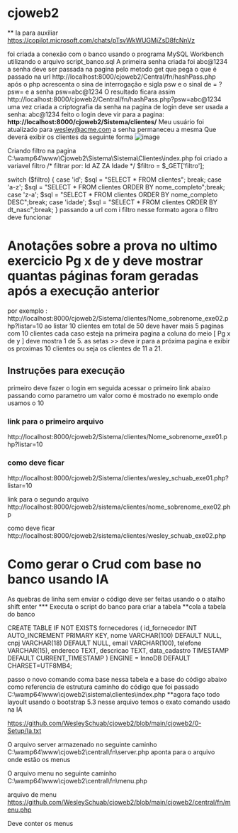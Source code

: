 # cjoweb2
** Ia para auxiliar
https://copilot.microsoft.com/chats/pTsvWkWUGMjZsD8fcNnVz

foi criada a conexão com o banco usando o programa MySQL Workbench utilizando o arquivo script_banco.sql
A primeira senha criada foi abc@1234
a senha deve ser passada na pagina pelo metodo get que pega o que é passado na url 
http://localhost:8000/cjoweb2/Central/fn/hashPass.php
após o php acrescenta o sina de interrogação e sigla psw e o sinal de =  ?psw= e a senha psw=abc@1234
O resultado ficara assim
http://localhost:8000/cjoweb2/Central/fn/hashPass.php?psw=abc@1234
uma vez criada a criptografia da senha na pagina de login deve ser usada a senha: abc@1234
feito o login deve vir para a pagina: **http://localhost:8000/cjoweb2/Sistema/clientes/**
Meu usuário foi atualizado para wesley@acme.com a senha permaneceu a mesma
Que deverá exibir os clientes da seguinte forma
![image](https://github.com/user-attachments/assets/2446562b-6bd8-4fe8-975e-3746fe77595c)

Criando filtro
na pagina C:\wamp64\www\Cjoweb2\Sistema\Sistema\Clientes\index.php
foi criado a variavel filtro
/*
filtrar por:
Id
AZ
ZA
Idade
*/
$filtro =  $_GET['filtro'];

switch ($filtro) {
    case 'id'; 
        $sql = "SELECT * FROM clientes"; break;
    case 'a-z'; 
        $sql = "SELECT * FROM clientes ORDER BY nome_completo";break;
    case 'z-a';
         $sql = "SELECT * FROM clientes ORDER BY nome_completo DESC";break;
    case 'idade';
        $sql = "SELECT * FROM clientes ORDER BY dt_nasc";break;
}
passando a url com i filtro nesse formato agora o filtro deve funcionar

# Anotações sobre a prova no ultimo exercicio Pg x de y deve mostrar quantas páginas foram geradas após a execução anterior
por exemplo :
http://localhost:8000/cjoweb2/Sistema/clientes/Nome_sobrenome_exe02.php?listar=10
ao listar 10 clientes em total de 50 deve haver mais 5 paginas com 10 clientes cada caso esteja na primeira pagina a coluna do meio 
[ Pg x de y ] deve mostra 1 de 5.
as setas >> deve ir para a próxima pagina e exibir os proximas 10 clientes ou seja os clientes de 11 a 21.

## Instruções para execução
primeiro deve fazer o login em seguida acessar o primeiro link abaixo passando como parametro um valor como é mostrado no exemplo onde usamos o 10
### link para o primeiro arquivo
http://localhost:8000/cjoweb2/Sistema/clientes/Nome_sobrenome_exe01.php?listar=10

### como deve ficar
http://localhost:8000/cjoweb2/Sistema/clientes/wesley_schuab_exe01.php?listar=10

link para o segundo arquivo
http://localhost:8000/cjoweb2/sistema/clientes/nome_sobrenome_exe02.php

como deve ficar
http://localhost:8000/cjoweb2/sistema/clientes/wesley_schuab_exe02.php

# Como gerar o Crud com base no banco usando IA

As quebras de linha sem enviar o código deve ser feitas usando o o atalho  shift enter 
*** Executa o script do banco para criar a tabela
**cola a tabela do banco 

CREATE TABLE IF NOT EXISTS fornecedores (
    id_fornecedor INT AUTO_INCREMENT PRIMARY KEY,
    nome VARCHAR(100) DEFAULT NULL,
    cnpj VARCHAR(18) DEFAULT NULL,
    email VARCHAR(100),
    telefone VARCHAR(15),
    endereco TEXT,
    descricao TEXT,
    data_cadastro TIMESTAMP DEFAULT CURRENT_TIMESTAMP
) ENGINE = InnoDB DEFAULT CHARSET=UTF8MB4;

passo o novo comando
coma base nessa tabela e a base do código abaixo como referencia de estrutura 
caminho do código que foi passado
C:\wamp64\www\cjoweb2\sistema\clientes\index.php
**agora faço todo layoult usando o bootstrap 5.3 
nesse arquivo temos o exato comando usado na IA

https://github.com/WesleySchuab/cjoweb2/blob/main/cjoweb2/0-Setup/Ia.txt

O arquivo server armazenado no seguinte caminho 
C:\wamp64\www\cjoweb2\central\fn\server.php
aponta para o arquivo onde estão os menus 

O arquivo menu no seguinte caminho 
C:\wamp64\www\cjoweb2\central\fn\menu.php

arquivo de menu
https://github.com/WesleySchuab/cjoweb2/blob/main/cjoweb2/central/fn/menu.php

Deve conter os menus 
